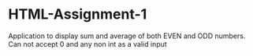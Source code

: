 # HTML-Assignment-1
Application to display sum and average of both EVEN and ODD numbers. Can not accept 0 and any non int as a valid input
